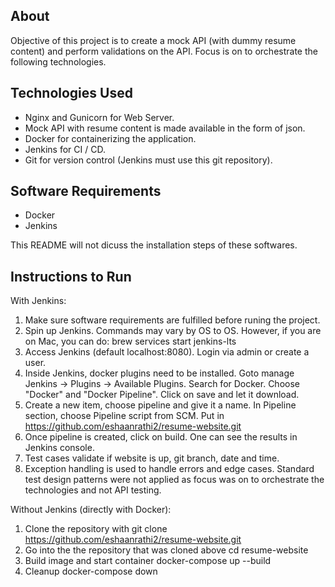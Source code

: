 ## About
Objective of this project is to create a mock API (with dummy resume content) and perform validations on the API. Focus is on to orchestrate the following technologies.
<!-- Instructions to Run to get started with in on your machine. -->

## Technologies Used
- Nginx and Gunicorn for Web Server.
- Mock API with resume content is made available in the form of json.
- Docker for containerizing the application.
- Jenkins for CI / CD.
- Git for version control (Jenkins must use this git repository).

## Software Requirements
- Docker
- Jenkins

This README will not dicuss the installation steps of these softwares.

## Instructions to Run
With Jenkins:
1.  Make sure software requirements are fulfilled before runing the project.
2.  Spin up Jenkins. Commands may vary by OS to OS. However, if you are on Mac, you can do:
    brew services start jenkins-lts
3.  Access Jenkins (default localhost:8080). Login via admin or create a user.
4.  Inside Jenkins, docker plugins need to be installed.
    Goto manage Jenkins -> Plugins -> Available Plugins.
    Search for Docker. Choose "Docker" and "Docker Pipeline".
    Click on save and let it download.
5.  Create a new item, choose pipeline and give it a name. In Pipeline section, choose Pipeline script from SCM. Put in https://github.com/eshaanrathi2/resume-website.git
6.  Once pipeline is created, click on build. One can see the results in Jenkins console.
7. Test cases validate if website is up, git branch, date and time.
8. Exception handling is used to handle errors and edge cases. Standard test design patterns were not applied as focus was on to orchestrate the technologies and not API testing.

Without Jenkins (directly with Docker):
1. Clone the repository with
    git clone https://github.com/eshaanrathi2/resume-website.git
2. Go into the the repository that was cloned above
    cd resume-website
2. Build image and start container
    docker-compose up --build
3. Cleanup
    docker-compose down

<!-- - To build image and start the containers:
    docker-compose up --build

- To stop the application and remove containers:
    docker-compose down

- TO start Jenkins:
    cd jenkins-config
    docker build -t jenkins-image .


    docker run -d \
    -p 8080:8080 \
    -v jenkins_home:/var/lib/jenkins \  # Adjust the volume path if needed
    -v /var/run/docker.sock:/var/run/docker.sock \  # Optional: adjust based on your needs
    my-jenkins-image


    docker run -p 8080:8080 -p 50000:50000 -v jenkins_home:/var/jenkins_home jenkins/jenkins:lts-jdk11

    docker run -p 8080:8080 -p 50000:50000 -v jenkins_home:/var/jenkins_home jenkins/jenkins:lts-jdk11 -->

<!-- # resume-website
Run the commands to build and run the Docker image:
$ docker build -t httpd_1 .
$ docker run -dit --name my-running-app -p 80:80 httpd_1 -->

<!-- docker run -it --rm --cpus 4 --memory 3G -v  -->


<!-- docker-compose build --no-cache
docker-compose up -d 
docker-compose down -->


<!-- Build and run together:
docker-compose up --build -->